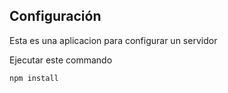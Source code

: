 ## Configuración 

Esta es una aplicacion para configurar un servidor


Ejecutar este commando


```
npm install
```